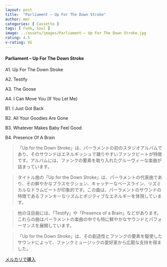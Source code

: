 ```yaml
---
layout: post
title:  "Parliament – Up For The Down Stroke"
author: mmr
categories: [ Cassette ]
tags: [ Funk, Soul ]
image: ../assets/images/Parliament – Up For The Down Stroke.jpg
rating: 4.5
v-rating: VG
---
```


#### Parliament – Up For The Down Stroke

A1. Up For The Down Stroke

A2. Testify

A3. The Goose

A4. I Can Move You (If You Let Me)

B1. I Just Got Back

B2. All Your Goodies Are Gone

B3. Whatever Makes Baby Feel Good

B4. Presence Of A Brain

> 「Up for the Down Stroke」は、パーラメントの初のスタジオアルバムであり、そのサウンドはエネルギッシュで踊りやすいファンクビートが特徴です。アルバムには、ファンクの要素を取り入れたグルーヴィーな楽曲が詰まっています。

> タイトル曲の「Up for the Down Stroke」は、パーラメントの代表曲であり、その鮮やかなブラスセクション、キャッチーなベースライン、リズミカルなドラムビートが印象的です。この曲は、パーラメントのサウンドの特徴であるファンキーなリズムとポジティブなエネルギーを体現しています。

> 他の注目曲には、「Testify」や「Presence of a Brain」などがあります。これらの曲はパーラメントの楽曲の中でも特に鮮やかなサウンドとパフォーマンスを展開しています。

> 「Up for the Down Stroke」は、その創造性とファンクの要素を駆使したサウンドによって、ファンクミュージックの愛好家から広範な支持を得ました。


[メルカリで購入](https://jp.mercari.com/item/m93399645304)


